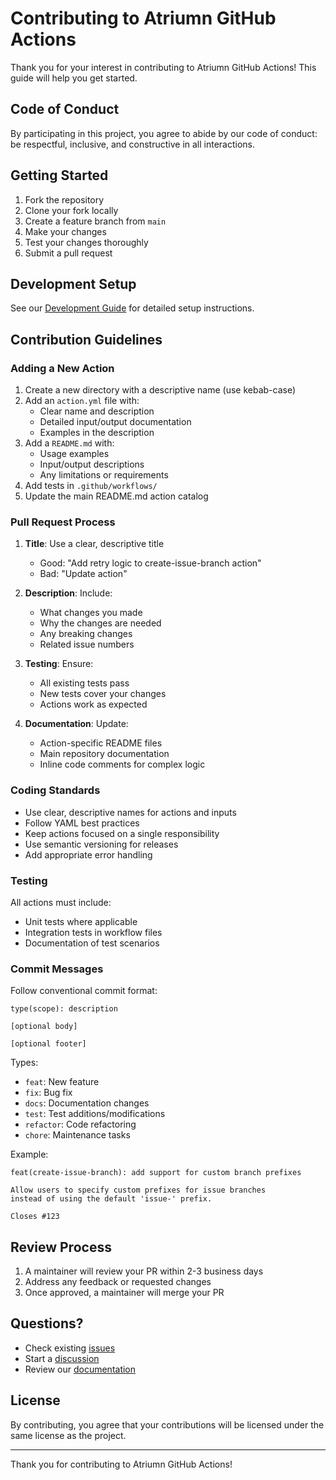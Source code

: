 # Contributing to Atriumn GitHub Actions

Thank you for your interest in contributing to Atriumn GitHub Actions! This guide will help you get started.

## Code of Conduct

By participating in this project, you agree to abide by our code of conduct: be respectful, inclusive, and constructive in all interactions.

## Getting Started

1. Fork the repository
2. Clone your fork locally
3. Create a feature branch from `main`
4. Make your changes
5. Test your changes thoroughly
6. Submit a pull request

## Development Setup

See our [Development Guide](./docs/development.md) for detailed setup instructions.

## Contribution Guidelines

### Adding a New Action

1. Create a new directory with a descriptive name (use kebab-case)
2. Add an `action.yml` file with:
   - Clear name and description
   - Detailed input/output documentation
   - Examples in the description
3. Add a `README.md` with:
   - Usage examples
   - Input/output descriptions
   - Any limitations or requirements
4. Add tests in `.github/workflows/`
5. Update the main README.md action catalog

### Pull Request Process

1. **Title**: Use a clear, descriptive title
   - Good: "Add retry logic to create-issue-branch action"
   - Bad: "Update action"

2. **Description**: Include:
   - What changes you made
   - Why the changes are needed
   - Any breaking changes
   - Related issue numbers

3. **Testing**: Ensure:
   - All existing tests pass
   - New tests cover your changes
   - Actions work as expected

4. **Documentation**: Update:
   - Action-specific README files
   - Main repository documentation
   - Inline code comments for complex logic

### Coding Standards

- Use clear, descriptive names for actions and inputs
- Follow YAML best practices
- Keep actions focused on a single responsibility
- Use semantic versioning for releases
- Add appropriate error handling

### Testing

All actions must include:
- Unit tests where applicable
- Integration tests in workflow files
- Documentation of test scenarios

### Commit Messages

Follow conventional commit format:
```
type(scope): description

[optional body]

[optional footer]
```

Types:
- `feat`: New feature
- `fix`: Bug fix
- `docs`: Documentation changes
- `test`: Test additions/modifications
- `refactor`: Code refactoring
- `chore`: Maintenance tasks

Example:
```
feat(create-issue-branch): add support for custom branch prefixes

Allow users to specify custom prefixes for issue branches
instead of using the default 'issue-' prefix.

Closes #123
```

## Review Process

1. A maintainer will review your PR within 2-3 business days
2. Address any feedback or requested changes
3. Once approved, a maintainer will merge your PR

## Questions?

- Check existing [issues](https://github.com/atriumn/atriumn-github-actions/issues)
- Start a [discussion](https://github.com/atriumn/atriumn-github-actions/discussions)
- Review our [documentation](./docs/)

## License

By contributing, you agree that your contributions will be licensed under the same license as the project.

---

Thank you for contributing to Atriumn GitHub Actions!